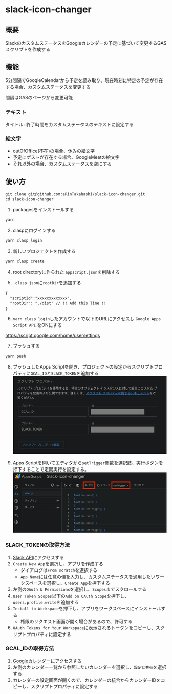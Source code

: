 # slack-icon-changer

## 概要
SlackのカスタムステータスをGoogleカレンダーの予定に基づいて変更するGASスクリプトを作成する

## 機能
5分間隔でGoogleCalendarから予定を読み取り、現在時刻に特定の予定が存在する場合、カスタムステータスを変更する

間隔はGASのページから変更可能

### テキスト
タイトル+終了時間をカスタムステータスのテキストに設定する
### 絵文字
* outOfOffice(不在)の場合、休みの絵文字
* 予定にゲストが存在する場合、GoogleMeetの絵文字
* それ以外の場合、カスタムステータスを空にする

## 使い方

```
git clone git@github.com:aRinTakahashi/slack-icon-changer.git
cd slack-icon-changer
```

1. packagesをインストールする
  ```bash
  yarn
  ```
2. claspにログインする
```bash
yarn clasp login
```

3. 新しいプロジェクトを作成する
```bash
yarn clasp create
```
4. root directoryに作られた `appscript.json`を削除する


5. `.clasp.json`に`rootDir`を追加する
```
{
  "scriptId":"xxxxxxxxxxxxx",
  "rootDir": "./dist" // !! Add this line !!
}
```

6. `yarn clasp login`したアカウントで以下のURLにアクセスし `Google Apps Script API` をONにする  

https://script.google.com/home/usersettings

7. プッシュする
```bash
yarn push
```

8. プッシュしたApps Scriptを開き、プロジェクトの設定からスクリプトプロパティに`GCAL_ID`と`SLACK_TOKEN`を追加する
![script_properties.png](img/script_properties.png)

9. Apps Scriptを開いてエディタから`setTrigger`関数を選択肢、実行ボタンを押下することで定期実行を設定する。
![trigger.png](img%2Ftrigger.png)

### SLACK_TOKENの取得方法
1. [Slack API](https://api.slack.com/apps)にアクセスする
2. `Create New App`を選択し、アプリを作成する
   * ダイアログは`From scratch`を選択する
   * `App Name`には任意の値を入力し、カスタムステータスを適用したいワークスペースを選択し、`Create App`を押下する
3. 左側の`OAuth & Permissions`を選択し、`Scopes`までスクロールする
4. `User Token Scopes`以下の`Add on OAuth Scope`を押下し、`users.profile:write`を追加する
5. `Install to Workspace`を押下し、アプリをワークスペースにインストールする
   * 権限のリクエスト画面が開く場合があるので、許可する
6. `OAuth Tokens for Your Workspace`に表示されるトークンをコピーし、スクリプトプロパティに設定する
### GCAL_IDの取得方法
1. [Googleカレンダー](https://calendar.google.com/calendar)にアクセスする
2. 左側のカレンダー一覧から参照したいカレンダーを選択し、`設定と共有`を選択する
3. カレンダーの設定画面が開くので、カレンダーの統合からカレンダーIDをコピーし、スクリプトプロパティに設定する
